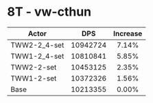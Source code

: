 # 8T - vw-cthun
| Actor | DPS | Increase |
|---|:---:|:---:|
|TWW2-2_4-set|10942724|7.14%|
|TWW1-2_4-set|10810841|5.85%|
|TWW2-2-set|10453125|2.35%|
|TWW1-2-set|10372326|1.56%|
|Base|10213355|0.00%|

